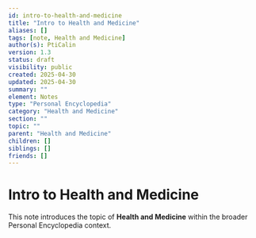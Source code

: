 ```yaml
---
id: intro-to-health-and-medicine
title: "Intro to Health and Medicine"
aliases: []
tags: [note, Health and Medicine]
author(s): PtiCalin
version: 1.3
status: draft
visibility: public
created: 2025-04-30
updated: 2025-04-30
summary: ""
element: Notes
type: "Personal Encyclopedia"
category: "Health and Medicine"
section: ""
topic: ""
parent: "Health and Medicine"
children: []
siblings: []
friends: []
---
```

# Intro to Health and Medicine

This note introduces the topic of **Health and Medicine** within the broader Personal Encyclopedia context.
